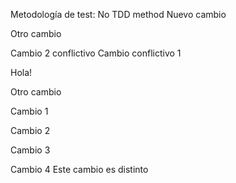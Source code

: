 Metodología de test: No TDD method
Nuevo cambio

Otro cambio

Cambio 2 conflictivo
Cambio conflictivo 1

Hola!


Otro cambio

Cambio 1

Cambio 2

Cambio 3


Cambio 4
Este cambio es distinto
